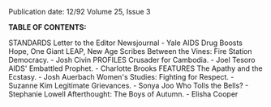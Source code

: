 Publication date: 12/92
Volume 25, Issue 3

**TABLE OF CONTENTS:**

STANDARDS
Letter to the Editor
Newsjournal - Yale AIDS Drug Boosts Hope, One Giant LEAP, New Age Scribes
Between the Vines: Fire Station Democracy. - Josh Civin
PROFILES
Crusader for Cambodia. - Joel Tesoro
AIDS' Embattled Prophet. - Charlotte Brooks
FEATURES
The Apathy and the Ecstasy. - Josh Auerbach
Women's Studies: Fighting for Respect. - Suzanne Kim
Legitimate Grievances. - Sonya Joo
Who Tolls the Bells? - Stephanie Lowell
Afterthought: The Boys of Autumn. - Elisha Cooper

